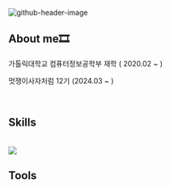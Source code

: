 ![github-header-image](https://github.com/user-attachments/assets/e98fcf7f-cf18-4ae8-9d62-9a56eec276c5)

<h2>About me🎞️</h2>
<p>가톨릭대학교 컴퓨터정보공학부 재학 ( 2020.02 ~ )</p>
<p>멋쟁이사자처럼 12기 (2024.03 ~ )</p>
</br>
<h2>Skills</h2>
</br>
<img src="https://img.shields.io/badge/HTML-E34F26?style=for-the-badge&logo=HTML&logoColor=white">

<h2>Tools</h2>
<!--
**csh0616/csh0616** is a ✨ _special_ ✨ repository because its `README.md` (this file) appears on your GitHub profile.

Here are some ideas to get you started:

- 🔭 I’m currently working on ...
- 🌱 I’m currently learning ...
- 👯 I’m looking to collaborate on ...
- 🤔 I’m looking for help with ...
- 💬 Ask me about ...
- 📫 How to reach me: ...
- 😄 Pronouns: ...
- ⚡ Fun fact: ...
-->
